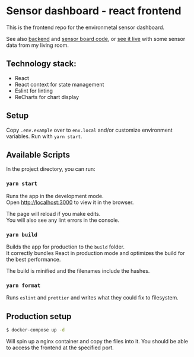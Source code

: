 # Sensor dashboard - react frontend

This is the frontend repo for the environmetal sensor dashboard.

See also [backend](https://github.com/xtrinch/sensor-dashboard-nestjs-backend) and [sensor board code](https://github.com/xtrinch/sensor-dashboard-ESP32-BME680-reader), or [see it live](http://iotfreezer.com) with some sensor data from my living room.

## Technology stack:

- React
- React context for state management
- Eslint for linting
- ReCharts for chart display

## Setup

Copy `.env.example` over to `env.local` and/or customize environment variables.
Run with `yarn start`.

## Available Scripts

In the project directory, you can run:

### `yarn start`

Runs the app in the development mode.<br />
Open [http://localhost:3000](http://localhost:3000) to view it in the browser.

The page will reload if you make edits.<br />
You will also see any lint errors in the console.

### `yarn build`

Builds the app for production to the `build` folder.<br />
It correctly bundles React in production mode and optimizes the build for the best performance.

The build is minified and the filenames include the hashes.<br />

### `yarn format`

Runs `eslint` and `prettier` and writes what they could fix to filesystem.

## Production setup
 
 ```bash
 $ docker-compose up -d
```

Will spin up a nginx container and copy the files into it. You should be able to access the frontend at the specified port.
